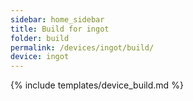 ```yaml
---
sidebar: home_sidebar
title: Build for ingot
folder: build
permalink: /devices/ingot/build/
device: ingot
---
```

{% include templates/device_build.md %}
